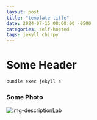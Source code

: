 ```yaml
---
layout: post
title: "template title"
date: 2024-07-15 08:00:00 -0500
categories: self-hosted
tags: jekyll chirpy
---
```


# Some Header 


```bash
bundle exec jekyll s
```

### Some Photo
![img-description](https://s3.us-east-1.wasabisys.com/documentationpics/Screenshot%202024-07-13%20234206.png)Lab
